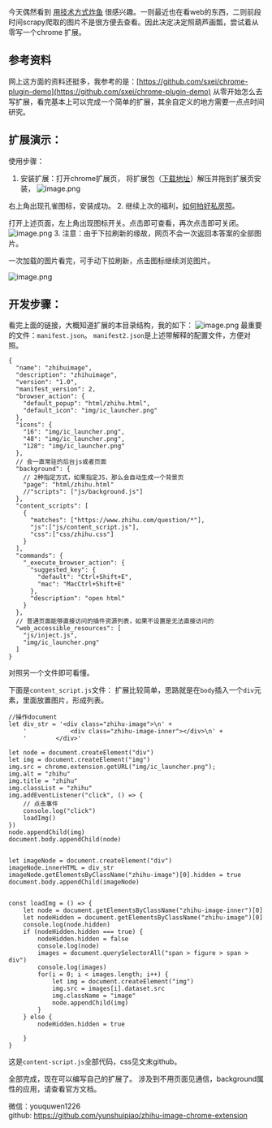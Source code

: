 今天偶然看到 [用技术方式炸鱼](https://github.com/xlzd/zhfishhook) 很感兴趣。一则最近也在看web的东西，二则前段时间scrapy爬取的图片不是很方便去查看。因此决定决定照葫芦画瓢，尝试着从零写一个chrome 扩展。

## 参考资料
网上这方面的资料还挺多，我参考的是：[https://github.com/sxei/chrome-plugin-demo](https://github.com/sxei/chrome-plugin-demo)
从零开始怎么去写扩展，看完基本上可以完成一个简单的扩展，其余自定义的地方需要一点点时间研究。

## 扩展演示：
使用步骤：
1. 安装扩展：打开chrome扩展页， 将扩展包（[下载地址](https://github.com/yunshuipiao/zhihu-image-chrome-extension/releases/tag/1.0)）解压并拖到扩展页安装，
![image.png](http://upload-images.jianshu.io/upload_images/1794675-61fe3b11b263a656.png?imageMogr2/auto-orient/strip%7CimageView2/2/w/1240)

右上角出现孔雀图标，安装成功。
2. 继续上次的福利，[如何拍好私房照](https://www.zhihu.com/question/22856657)。

打开上述页面，左上角出现图标开关。点击即可查看，再次点击即可关闭。
![image.png](http://upload-images.jianshu.io/upload_images/1794675-9677546609c1fdcb.png?imageMogr2/auto-orient/strip%7CimageView2/2/w/1240)
3. 注意：由于下拉刷新的缘故，网页不会一次返回本答案的全部图片。

一次加载的图片看完，可手动下拉刷新，点击图标继续浏览图片。

![image.png](http://upload-images.jianshu.io/upload_images/1794675-2b1ebdafad4b0576.png?imageMogr2/auto-orient/strip%7CimageView2/2/w/1240)

## 开发步骤：
看完上面的链接，大概知道扩展的本目录结构，我的如下：
![image.png](http://upload-images.jianshu.io/upload_images/1794675-7a9c3c63f81ba5c1.png?imageMogr2/auto-orient/strip%7CimageView2/2/w/1240)
最重要的文件：`manifest.json`。
`manifest2.json`是上述带解释的配置文件，方便对照。
```
{
  "name": "zhihuimage",
  "description": "zhihuimage",
  "version": "1.0",
  "manifest_version": 2,
  "browser_action": {
    "default_popup": "html/zhihu.html",
    "default_icon": "img/ic_launcher.png"
  },
  "icons": {
    "16": "img/ic_launcher.png",
    "48": "img/ic_launcher.png",
    "128": "img/ic_launcher.png"
  },
  // 会一直常驻的后台js或者页面
  "background": {
    // 2种指定方式，如果指定JS，那么会自动生成一个背景页
    "page": "html/zhihu.html"
    //"scripts": ["js/background.js"]
  },
  "content_scripts": [
    {
      "matches": ["https://www.zhihu.com/question/*"],
      "js":["js/content_script.js"],
      "css":["css/zhihu.css"]
    }
  ],
  "commands": {
    "_execute_browser_action": {
      "suggested_key": {
        "default": "Ctrl+Shift+E",
        "mac": "MacCtrl+Shift+E"
      },
      "description": "open html"
    }
  },
  // 普通页面能够直接访问的插件资源列表，如果不设置是无法直接访问的
  "web_accessible_resources": [
    "js/inject.js",
    "img/ic_launcher.png"
  ]
}
```

对照另一个文件即可看懂。

下面是`content_script.js`文件：
扩展比较简单，思路就是在`body`插入一个`div`元素，里面放置图片，形成列表。
```
//操作document
let div_str = '<div class="zhihu-image">\n' +
    '            <div class="zhihu-image-inner"></div>\n' +
    '        </div>'

let node = document.createElement("div")
let img = document.createElement("img")
img.src = chrome.extension.getURL("img/ic_launcher.png");
img.alt = "zhihu"
img.title = "zhihu"
img.classList = "zhihu"
img.addEventListener("click", () => {
    // 点击事件
    console.log("click")
    loadImg()
})
node.appendChild(img)
document.body.appendChild(node)


let imageNode = document.createElement("div")
imageNode.innerHTML = div_str
imageNode.getElementsByClassName("zhihu-image")[0].hidden = true
document.body.appendChild(imageNode)


const loadImg = () => {
    let node = document.getElementsByClassName("zhihu-image-inner")[0]
    let nodeHidden = document.getElementsByClassName("zhihu-image")[0]
    console.log(node.hidden)
    if (nodeHidden.hidden === true) {
        nodeHidden.hidden = false
        console.log(node)
        images = document.querySelectorAll("span > figure > span > div")
        console.log(images)
        for(i = 0; i < images.length; i++) {
            let img = document.createElement("img")
            img.src = images[i].dataset.src
            img.className = "image"
            node.appendChild(img)
        }
    } else {
        nodeHidden.hidden = true

    }
}
```
这是`content-script.js`全部代码，css见文末github。

全部完成，现在可以编写自己的扩展了。
涉及到不用页面见通信，background属性的应用，请查看官方文档。

微信：youquwen1226  
github: https://github.com/yunshuipiao/zhihu-image-chrome-extension
